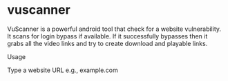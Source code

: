 # vuscanner
VuScanner is a powerful android tool that check for a website vulnerability. It scans for login bypass if available. If it successfully bypasses then it grabs all the video links and try to create download and playable links.

Usage

Type a website URL e.g., example.com

